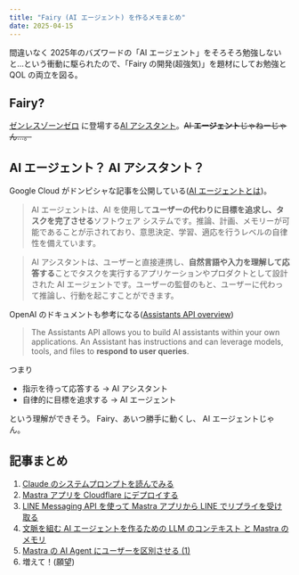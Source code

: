 ```yaml
---
title: "Fairy (AI エージェント) を作るメモまとめ"
date: 2025-04-15
---
```


間違いなく 2025年のバズワードの「AI エージェント」をそろそろ勉強しないと...という衝動に駆られたので、「Fairy の開発(超強気)」を題材にしてお勉強と QOL の両立を図る。

## Fairy?

[ゼンレスゾーンゼロ](https://zenless.hoyoverse.com/ja-jp/main) に登場する[AI アシスタント](https://zenless.hoyoverse.com/ja-jp/news/114170)。~~AI **エージェント**じゃねーじゃん...。~~

## AI エージェント？ AI アシスタント？

Google Cloud がドンピシャな記事を公開している([AI エージェントとは](https://cloud.google.com/discover/what-are-ai-agents?hl=ja))。

> AI エージェントは、AI を使用して**ユーザーの代わりに目標を追求し、タスクを完了させる**ソフトウェア システムです。推論、計画、メモリーが可能であることが示されており、意思決定、学習、適応を行うレベルの自律性を備えています。

> AI アシスタントは、ユーザーと直接連携し、**自然言語や入力を理解して応答する**ことでタスクを実行するアプリケーションやプロダクトとして設計された AI エージェントです。ユーザーの監督のもと、ユーザーに代わって推論し、行動を起こすことができます。

OpenAI のドキュメントも参考になる([Assistants API overview](https://platform.openai.com/docs/assistants/overview))

> The Assistants API allows you to build AI assistants within your own applications. An Assistant has instructions and can leverage models, tools, and files to **respond to user queries**.

つまり

- 指示を待って応答する -> AI アシスタント
- 自律的に目標を追求する -> AI エージェント

という理解ができそう。 Fairy、あいつ勝手に動くし、 AI エージェントじゃん。

## 記事まとめ

1. [Claude のシステムプロンプトを読んでみる](./claude-3-7-sonnet-system-prompt)
2. [Mastra アプリを Cloudflare にデプロイする](./deploy-mastra-app-to-cloudflare-workers)
3. [LINE Messaging API を使って Mastra アプリから LINE でリプライを受け取る](./mastra-app-replies-with-line-messaging-api)
4. [文脈を組む AI エージェントを作るための LLM のコンテキスト と Mastra のメモリ](./llm-context-and-mastra-memory-for-stateful-conversation)
5. [Mastra の AI Agent にユーザーを区別させる (1)](./user-differentiation-with-mastra-ai-agent-1)
6. 増えて！(願望)
